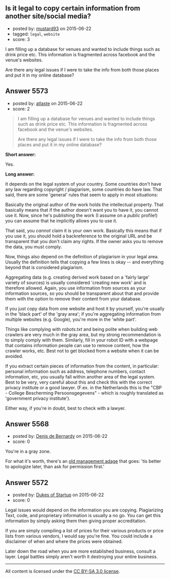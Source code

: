 ## Is it legal to copy certain information from another site/social media?

- posted by: [mustard93](https://stackexchange.com/users/6507383/mustard93) on 2015-06-22
- tagged: `legal`, `website`
- score: 3

I am filling up a database for venues and wanted to include things such as drink price etc. This information is fragmented across facebook and the venue's websites. 

Are there any legal issues if I were to take the info from both those places and put it in my online database?


## Answer 5573

- posted by: [atlaste](https://stackexchange.com/users/1021317/atlaste) on 2015-06-22
- score: 2

> I am filling up a database for venues and wanted to include things
> such as drink price etc. This information is fragmented across
> facebook and the venue's websites.
> 
> Are there any legal issues if I were to take the info from both those
> places and put it in my online database?

**Short answer:**

Yes.

**Long answer:**

It depends on the legal system of your country. Some countries don't have any law regarding copyright / plagiarism, some countries do have law. That said, there are some 'general' rules that seem to apply in most situations:

Basically the original author of the work holds the intellectual property. That basically means that if the author doesn't want you to have it, you cannot use it. Now, since he's publishing the work (I assume on a _public_ profile!) you can assume that he implicitly allows you to use it. 

That said, you _cannot_ claim it is your own work. Basically this means that if you use it, you should hold a backreference to the original URL and be transparent that you don't claim any rights. If the owner asks you to remove the data, you must comply.

Now, things also depend on the definition of plagiarism in your legal area. Usually the definition tells that copying a few lines is okay -- and everything beyond that is considered plagiarism. 

Aggregating data (e.g. creating derived work based on a 'fairly large' variety of sources) is usually considered 'creating new work' and is therefore allowed. Again, you use information from sources as your information sources, so you should be transparent about that and provide them with the option to remove their content from your database.

If you just copy data from one website and host it by yourself, you're usually in the 'black part' of the 'gray area'; if you're aggregating information from multiple websites (e.g. Google), you're more in the 'white part'.

Things like complying with _robots.txt_ and being polite when building web crawlers are very much in the gray area, but my strong recommendation is to simply comply with them. Similarly, fill in your robot ID with a webpage that contains information people can use to remove content, how the crawler works, etc. Best not to get blocked from a website when it can be avoided.

If you extract certain pieces of information from the content, in particular: personal information such as address, telephone numbers, contact information, etc, you usually fall within another area of the legal system. Best to be very, very careful about this and check this with the correct privacy institute or a good lawyer. (F.ex. in the Netherlands this is the "CBP - College Bescherming Persoonsgegevens" - which is roughly translated as 'government privacy institute').

Either way, if you're in doubt, best to check with a lawyer.


## Answer 5568

- posted by: [Denis de Bernardy](https://stackexchange.com/users/182468/denis-de-bernardy) on 2015-06-22
- score: 0

You're in a gray zone.

For what it's worth, there's an [old management adage](https://www.google.com/search?q=implement+first+apologize+later) that goes: 'tis better to apologize later, than ask for permission first.'




## Answer 5572

- posted by: [Dukes of Startup](https://stackexchange.com/users/6506233/dukes-of-startup) on 2015-06-22
- score: 0

Legal issues would depend on the information you are copying. Plagiarizing Text, code, and proprietary information is usually a no go. You can get this information by simply asking them then giving proper accreditation.

If you are simply compiling a list of prices for their various products or price lists from various vendors, I would say you're fine. You could include a disclaimer of when and where the prices were obtained.

Later down the road when you are more established business, consult a layer. Legal battles simply aren't worth it destroying your entire 
business.




---

All content is licensed under the [CC BY-SA 3.0 license](https://creativecommons.org/licenses/by-sa/3.0/).
